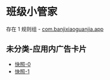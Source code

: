 # 班级小管家

存在 1 规则组 - [com.banjixiaoguanjia.app](/src/apps/com.banjixiaoguanjia.app.ts)

## 未分类-应用内广告卡片

- [快照-0](https://i.gkd.li/i/12904612)
- [快照-1](https://i.gkd.li/i/12906196)
